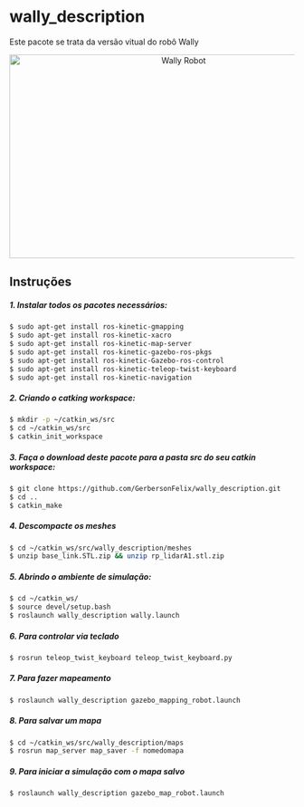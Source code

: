 
# wally_description

Este pacote se trata da versão vitual do robô Wally

<p align="center">
    <img src="./figs/Wally.png" width="600" height="360" title="Wally Robot">
</p> 

## Instruções

##### 1. Instalar todos os pacotes necessários:

```sh
$ sudo apt-get install ros-kinetic-gmapping
$ sudo apt-get install ros-kinetic-xacro
$ sudo apt-get install ros-kinetic-map-server
$ sudo apt-get install ros-kinetic-gazebo-ros-pkgs
$ sudo apt-get install ros-kinetic-Gazebo-ros-control
$ sudo apt-get install ros-kinetic-teleop-twist-keyboard
$ sudo apt-get install ros-kinetic-navigation
```

##### 2. Criando o catking workspace:

```sh
$ mkdir -p ~/catkin_ws/src
$ cd ~/catkin_ws/src
$ catkin_init_workspace
```

##### 3. Faça o download deste pacote para a pasta src do seu catkin workspace:

```sh
$ git clone https://github.com/GerbersonFelix/wally_description.git
$ cd ..
$ catkin_make
```

##### 4. Descompacte os meshes

```sh
$ cd ~/catkin_ws/src/wally_description/meshes
$ unzip base_link.STL.zip && unzip rp_lidarA1.stl.zip
```

##### 5. Abrindo o ambiente de simulação:

```sh
$ cd ~/catkin_ws/
$ source devel/setup.bash
$ roslaunch wally_description wally.launch
```

##### 6. Para controlar via teclado

```sh
$ rosrun teleop_twist_keyboard teleop_twist_keyboard.py
```

##### 7. Para fazer mapeamento

```sh
$ roslaunch wally_description gazebo_mapping_robot.launch
```

##### 8. Para salvar um mapa

```sh
$ cd ~/catkin_ws/src/wally_description/maps
$ rosrun map_server map_saver -f nomedomapa
```
##### 9. Para iniciar a simulação com o mapa salvo

```sh
$ roslaunch wally_description gazebo_map_robot.launch 
```
